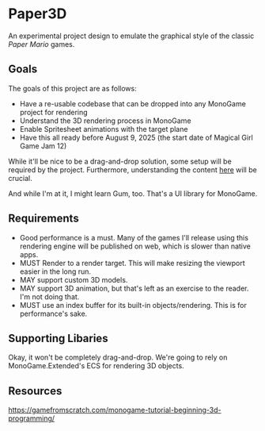 # Paper3D
An experimental project design to emulate the graphical style of the classic _Paper Mario_ games.

## Goals
The goals of this project are as follows:
 - Have a re-usable codebase that can be dropped into any MonoGame project for rendering
 - Understand the 3D rendering process in MonoGame
 - Enable Spritesheet animations with the target plane
 - Have this all ready before August 9, 2025 (the start date of Magical Girl Game Jam 12)

While it'll be nice to be a drag-and-drop solution, some setup will be required by the project. Furthermore, understanding the content [here](https://docs.monogame.net/articles/getting_to_know/whatis/graphics/WhatIs_3DRendering.html) will be crucial.

And while I'm at it, I might learn Gum, too. That's a UI library for MonoGame.

## Requirements
 - Good performance is a must. Many of the games I'll release using this rendering engine will be published on web, which is slower than native apps.
 - MUST Render to a render target. This will make resizing the viewport easier in the long run.
 - MAY support custom 3D models.
 - MAY support 3D animation, but that's left as an exercise to the reader. I'm not doing that.
 - MUST use an index buffer for its built-in objects/rendering. This is for performance's sake.

## Supporting Libaries
Okay, it won't be completely drag-and-drop. We're going to rely on MonoGame.Extended's ECS for rendering 3D objects.

## Resources
https://gamefromscratch.com/monogame-tutorial-beginning-3d-programming/
